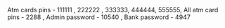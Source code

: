 Atm cards pins - 111111 , 222222 , 333333, 444444, 555555,
All atm card pins - 2288 ,
Admin password - 10540 ,
Bank password - 4947
